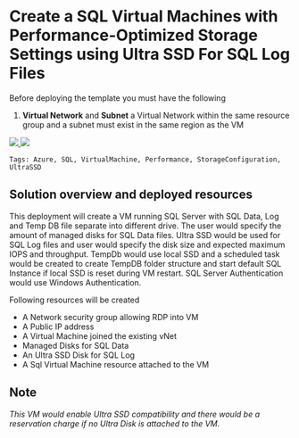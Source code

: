 # Create a SQL Virtual Machines with Performance-Optimized Storage Settings using Ultra SSD For SQL Log Files


Before deploying the template you must have the following

1. **Virtual Network** and **Subnet** a Virtual Network within the same resource group and a subnet must exist in the same region as the VM

<a href="https://portal.azure.com/#create/Microsoft.Template/uri/https%3A%2F%2Fraw.githubusercontent.com%2FAzure%2Fazure-quickstart-templates%2Fmaster%2F101-sql-vm-new-storage-ultrassd%2Fazuredeploy.json" target="_blank">
    <img src="http://azuredeploy.net/deploybutton.png"/>
</a>
<a href="http://armviz.io/#/?load=https%3A%2F%2Fraw.githubusercontent.com%2FAzure%2Fazure-quickstart-templates%2Fmaster%2F101-sql-vm-new-storage-ultrassd%2Fazuredeploy.json" target="_blank">
    <img src="http://armviz.io/visualizebutton.png"/>
</a>

`Tags: Azure, SQL, VirtualMachine, Performance, StorageConfiguration, UltraSSD`

## Solution overview and deployed resources

This deployment will create a VM running SQL Server with SQL Data, Log and Temp DB file separate into different drive. 
The user would specify the amount of managed disks for SQL Data files. Ultra SSD would be used for SQL Log files and user would specify the disk size and expected maximum IOPS and throughput. 
TempDb would use local SSD and a scheduled task would be created to create TempDB folder structure and start default SQL Instance if local SSD is reset during VM restart. 
SQL Server Authentication would use Windows Authentication.

Following resources will be created
 - A Network security group allowing RDP into VM
 - A Public IP address
 - A Virtual Machine joined the existing vNet
 - Managed Disks for SQL Data
 - An Ultra SSD Disk for SQL Log
 - A Sql Virtual Machine resource attached to the VM

## Note
*This VM would enable Ultra SSD compatibility and there would be a reservation charge if no Ultra Disk is attached to the VM.*
